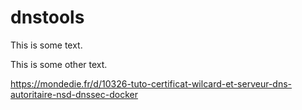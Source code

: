 # dnstools

<p>This is some text.</p>
<scriptsrc="https://asciinema.org/a/14.js" id="asciicast-14" async></script>
<p>This is some other text.</p>

https://mondedie.fr/d/10326-tuto-certificat-wilcard-et-serveur-dns-autoritaire-nsd-dnssec-docker
